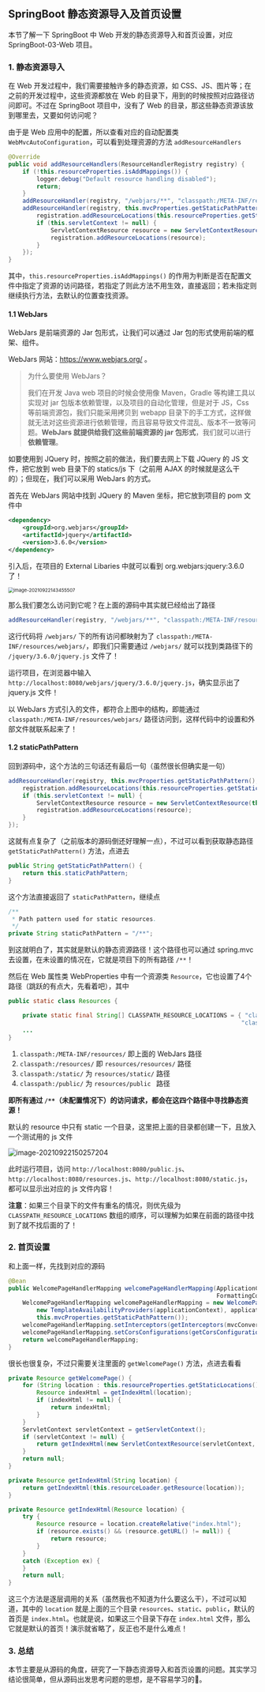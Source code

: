## SpringBoot 静态资源导入及首页设置

本节了解一下 SpringBoot 中 Web 开发的静态资源导入和首页设置，对应 SpringBoot-03-Web 项目。

### 1. 静态资源导入

在 Web 开发过程中，我们需要接触许多的静态资源，如 CSS、JS、图片等；在之前的开发过程中，这些资源都放在 Web 的目录下，用到的时候按照对应路径访问即可。不过在 SpringBoot 项目中，没有了 Web 的目录，那这些静态资源该放到哪里去，又要如何访问呢？

由于是 Web 应用中的配置，所以查看对应的自动配置类 `WebMvcAutoConfiguration`，可以看到处理资源的方法 `addResourceHandlers`

```java
@Override
public void addResourceHandlers(ResourceHandlerRegistry registry) {
    if (!this.resourceProperties.isAddMappings()) {
        logger.debug("Default resource handling disabled");
        return;
    }
    addResourceHandler(registry, "/webjars/**", "classpath:/META-INF/resources/webjars/");
    addResourceHandler(registry, this.mvcProperties.getStaticPathPattern(), (registration) -> {
        registration.addResourceLocations(this.resourceProperties.getStaticLocations());
        if (this.servletContext != null) {
            ServletContextResource resource = new ServletContextResource(this.servletContext, SERVLET_LOCATION);
            registration.addResourceLocations(resource);
        }
    });
}
```

其中，`this.resourceProperties.isAddMappings()` 的作用为判断是否在配置文件中指定了资源的访问路径，若指定了则此方法不用生效，直接返回；若未指定则继续执行方法，去默认的位置查找资源。

#### 1.1 WebJars

WebJars 是前端资源的 Jar 包形式，让我们可以通过 Jar 包的形式使用前端的框架、组件。

WebJars 网站：https://www.webjars.org/ 。

> 为什么要使用 WebJars？
>
> 我们在开发 Java web 项目的时候会使用像 Maven，Gradle 等构建工具以实现对 jar 包版本依赖管理，以及项目的自动化管理，但是对于 JS，Css 等前端资源包，我们只能采用拷贝到 webapp 目录下的手工方式，这样做就无法对这些资源进行依赖管理，而且容易导致文件混乱、版本不一致等问题。**WebJars 就提供给我们这些前端资源的 jar 包形式**，我们就可以进行**依赖管理**。

如要使用到 JQuery 时，按照之前的做法，我们要去网上下载 JQuery 的 JS 文件，把它放到 web 目录下的 statics/js 下（之前用 AJAX 的时候就是这么干的）；但现在，我们可以采用 WebJars 的方式。

首先在 WebJars 网站中找到 JQuery 的 Maven 坐标，把它放到项目的 pom 文件中

```xml
<dependency>
    <groupId>org.webjars</groupId>
    <artifactId>jquery</artifactId>
    <version>3.6.0</version>
</dependency>
```

引入后，在项目的 External Libaries 中就可以看到 org.webjars:jquery:3.6.0 了！

<img src="image-20210922143455507.png" alt="image-20210922143455507" style="zoom:67%;" />

那么我们要怎么访问到它呢？在上面的源码中其实就已经给出了路径

```java
addResourceHandler(registry, "/webjars/**", "classpath:/META-INF/resources/webjars/");
```

这行代码将 `/webjars/` 下的所有访问都映射为了 `classpath:/META-INF/resources/webjars/`，即我们只需要通过 `/webjars/` 就可以找到类路径下的 `/jquery/3.6.0/jquery.js` 文件了！

运行项目，在浏览器中输入 `http://localhost:8080/webjars/jquery/3.6.0/jquery.js`，确实显示出了 jquery.js 文件！

以 WebJars 方式引入的文件，都符合上图中的结构，即能通过 `classpath:/META-INF/resources/webjars/` 路径访问到，这样代码中的设置和外部文件就联系起来了！

#### 1.2 staticPathPattern

回到源码中，这个方法的三句话还有最后一句（虽然很长但确实是一句）

```java
addResourceHandler(registry, this.mvcProperties.getStaticPathPattern(), (registration) -> {
    registration.addResourceLocations(this.resourceProperties.getStaticLocations());
    if (this.servletContext != null) {
        ServletContextResource resource = new ServletContextResource(this.servletContext, SERVLET_LOCATION);
        registration.addResourceLocations(resource);
    }
});
```

这就有点复杂了（之前版本的源码倒还好理解一点），不过可以看到获取静态路径 `getStaticPathPattern()` 方法，点进去

```java
public String getStaticPathPattern() {
    return this.staticPathPattern;
}
```

这个方法直接返回了 `staticPathPattern`，继续点

```java
/**
 * Path pattern used for static resources.
 */
private String staticPathPattern = "/**";
```

到这就明白了，其实就是默认的静态资源路径！这个路径也可以通过 spring.mvc 去设置，在未设置的情况在，它就是项目下的所有路径 `/**`！

然后在 Web 属性类 WebProperties 中有一个资源类 `Resource`，它也设置了4个路径（跳跃的有点大，先看着吧），其中

```java
public static class Resources {

    private static final String[] CLASSPATH_RESOURCE_LOCATIONS = { "classpath:/META-INF/resources/",
                                                                  "classpath:/resources/", "classpath:/static/", "classpath:/public/" };
    ...
}
```

1. `classpath:/META-INF/resources/` 即上面的 WebJars 路径
2. `classpath:/resources/` 即 `resources/resources/` 路径
3. `classpath:/static/` 为 `resources/static/` 路径
4. `classpath:/public/` 为 `resources/public ` 路径

**即所有通过 `/**`（未配置情况下）的访问请求，都会在这四个路径中寻找静态资源！** 

默认的 resource 中只有 static 一个目录，这里把上面的目录都创建一下，且放入一个测试用的 js 文件

![image-20210922150257204](image-20210922150257204.png)

此时运行项目，访问 `http://localhost:8080/public.js`、`http://localhost:8080/resources.js`、`http://localhost:8080/static.js`，都可以显示出对应的 js 文件内容！

**注意**：如果三个目录下的文件有重名的情况，则优先级为 `CLASSPATH_RESOURCE_LOCATIONS` 数组的顺序，可以理解为如果在前面的路径中找到了就不找后面的了！

### 2. 首页设置

和上面一样，先找到对应的源码

```java
@Bean
public WelcomePageHandlerMapping welcomePageHandlerMapping(ApplicationContext applicationContext,
                                                           FormattingConversionService mvcConversionService, ResourceUrlProvider mvcResourceUrlProvider) {
    WelcomePageHandlerMapping welcomePageHandlerMapping = new WelcomePageHandlerMapping(
        new TemplateAvailabilityProviders(applicationContext), applicationContext, getWelcomePage(),
        this.mvcProperties.getStaticPathPattern());
    welcomePageHandlerMapping.setInterceptors(getInterceptors(mvcConversionService, mvcResourceUrlProvider));
    welcomePageHandlerMapping.setCorsConfigurations(getCorsConfigurations());
    return welcomePageHandlerMapping;
}
```

很长也很复杂，不过只需要关注里面的 `getWelcomePage()` 方法，点进去看看

```java
private Resource getWelcomePage() {
    for (String location : this.resourceProperties.getStaticLocations()) {
        Resource indexHtml = getIndexHtml(location);
        if (indexHtml != null) {
            return indexHtml;
        }
    }
    ServletContext servletContext = getServletContext();
    if (servletContext != null) {
        return getIndexHtml(new ServletContextResource(servletContext, SERVLET_LOCATION));
    }
    return null;
}

private Resource getIndexHtml(String location) {
    return getIndexHtml(this.resourceLoader.getResource(location));
}

private Resource getIndexHtml(Resource location) {
    try {
        Resource resource = location.createRelative("index.html");
        if (resource.exists() && (resource.getURL() != null)) {
            return resource;
        }
    }
    catch (Exception ex) {
    }
    return null;
}
```

这三个方法是逐层调用的关系（虽然我也不知道为什么要这么干），不过可以知道，其中的 `location` 就是上面的三个目录 `resources`、`static`、`public`，默认的首页是 `index.html`。也就是说，如果这三个目录下存在 `index.html` 文件，那么它就是默认的首页！演示就省略了，反正也不是什么难点！

### 3. 总结

本节主要是从源码的角度，研究了一下静态资源导入和首页设置的问题。其实学习结论很简单，但从源码出发思考问题的思想，是不容易学习的🤔。

